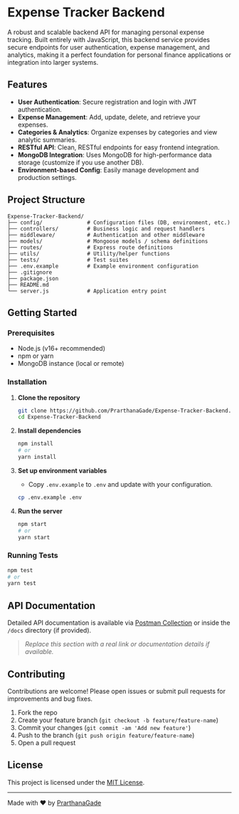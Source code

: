 # Expense Tracker Backend

A robust and scalable backend API for managing personal expense tracking. Built entirely with JavaScript, this backend service provides secure endpoints for user authentication, expense management, and analytics, making it a perfect foundation for personal finance applications or integration into larger systems.

## Features

- **User Authentication**: Secure registration and login with JWT authentication.
- **Expense Management**: Add, update, delete, and retrieve your expenses.
- **Categories & Analytics**: Organize expenses by categories and view analytic summaries.
- **RESTful API**: Clean, RESTful endpoints for easy frontend integration.
- **MongoDB Integration**: Uses MongoDB for high-performance data storage (customize if you use another DB).
- **Environment-based Config**: Easily manage development and production settings.

## Project Structure

```plaintext
Expense-Tracker-Backend/
├── config/              # Configuration files (DB, environment, etc.)
├── controllers/         # Business logic and request handlers
├── middleware/          # Authentication and other middleware
├── models/              # Mongoose models / schema definitions
├── routes/              # Express route definitions
├── utils/               # Utility/helper functions
├── tests/               # Test suites
├── .env.example         # Example environment configuration
├── .gitignore
├── package.json
├── README.md
└── server.js            # Application entry point
```

## Getting Started

### Prerequisites

- Node.js (v16+ recommended)
- npm or yarn
- MongoDB instance (local or remote)

### Installation

1. **Clone the repository**
   ```bash
   git clone https://github.com/PrarthanaGade/Expense-Tracker-Backend.git
   cd Expense-Tracker-Backend
   ```

2. **Install dependencies**
   ```bash
   npm install
   # or
   yarn install
   ```

3. **Set up environment variables**
   - Copy `.env.example` to `.env` and update with your configuration.
   ```bash
   cp .env.example .env
   ```

4. **Run the server**
   ```bash
   npm start
   # or
   yarn start
   ```

### Running Tests

```bash
npm test
# or
yarn test
```

## API Documentation

Detailed API documentation is available via [Postman Collection](#) or inside the `/docs` directory (if provided).  
> _Replace this section with a real link or documentation details if available._

## Contributing

Contributions are welcome! Please open issues or submit pull requests for improvements and bug fixes.

1. Fork the repo
2. Create your feature branch (`git checkout -b feature/feature-name`)
3. Commit your changes (`git commit -am 'Add new feature'`)
4. Push to the branch (`git push origin feature/feature-name`)
5. Open a pull request

## License

This project is licensed under the [MIT License](LICENSE).

---

Made with ❤️ by [PrarthanaGade](https://github.com/PrarthanaGade)
